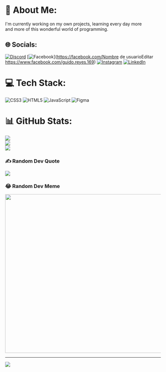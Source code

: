 # 💫 About Me:
I'm currently working on my own projects, learning every day more <br>and more of this wonderful world of programming.


## 🌐 Socials:
[![Discord](https://img.shields.io/badge/Discord-%237289DA.svg?logo=discord&logoColor=white)](htttps://discord.gg/Greyes#9114) [![Facebook](https://img.shields.io/badge/Facebook-%231877F2.svg?logo=Facebook&logoColor=white)](https://facebook.com/Nombre de usuarioEditar https://www.facebook.com/guido.reyes.169) [![Instagram](https://img.shields.io/badge/Instagram-%23E4405F.svg?logo=Instagram&logoColor=white)](https://instagram.com/hydradev120703) [![LinkedIn](https://img.shields.io/badge/LinkedIn-%230077B5.svg?logo=linkedin&logoColor=white)](https://linkedin.com/in/linkedin.com/in/guido-hernán-reyes-montenegro-69a6493a) 

# 💻 Tech Stack:
![CSS3](https://img.shields.io/badge/css3-%231572B6.svg?style=for-the-badge&logo=css3&logoColor=white) ![HTML5](https://img.shields.io/badge/html5-%23E34F26.svg?style=for-the-badge&logo=html5&logoColor=white) ![JavaScript](https://img.shields.io/badge/javascript-%23323330.svg?style=for-the-badge&logo=javascript&logoColor=%23F7DF1E) 	![Figma](https://img.shields.io/badge/figma-%23F24E1E.svg?style=for-the-badge&logo=figma&logoColor=white)
# 📊 GitHub Stats:
![](https://github-readme-stats.vercel.app/api?username=GuidoReyes&theme=vision-friendly-dark&hide_border=false&include_all_commits=false&count_private=false)<br/>
![](https://github-readme-streak-stats.herokuapp.com/?user=GuidoReyes&theme=vision-friendly-dark&hide_border=false)<br/>
![](https://github-readme-stats.vercel.app/api/top-langs/?username=GuidoReyes&theme=vision-friendly-dark&hide_border=false&include_all_commits=false&count_private=false&layout=compact)

### ✍️ Random Dev Quote
![](https://quotes-github-readme.vercel.app/api?type=vetical&theme=radical)

### 😂 Random Dev Meme
<img src="https://random-memer.herokuapp.com/" width="512px"/>

---
[![](https://visitcount.itsvg.in/api?id=GuidoReyes&icon=0&color=0)](https://visitcount.itsvg.in)

<!---
GuidoReyes/GuidoReyes is a ✨ special ✨ repository because its `README.md` (this file) appears on your GitHub profile.
You can click the Preview link to take a look at your changes.
--->
